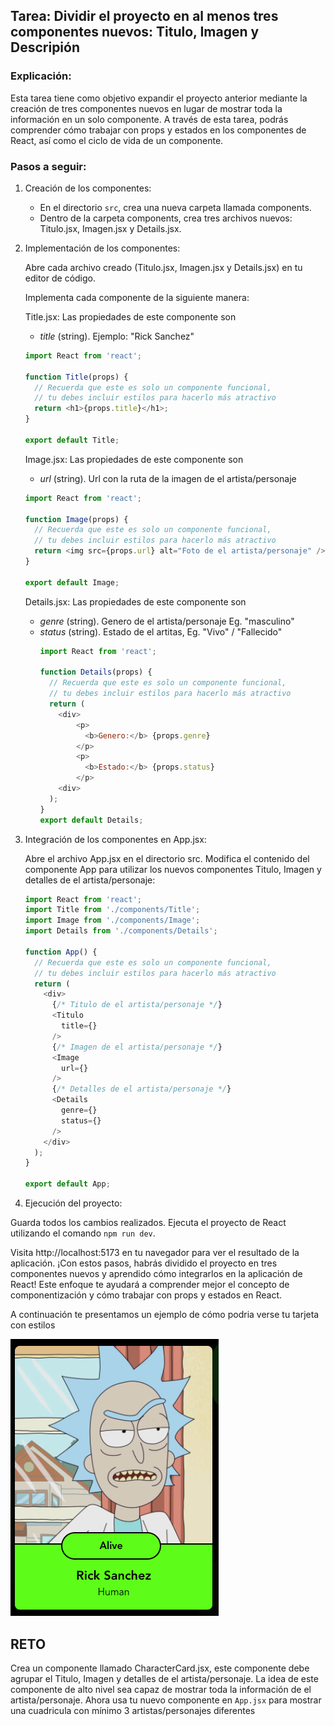 ## Tarea: Dividir el proyecto en al menos tres componentes nuevos: Titulo, Imagen y Descripión

### Explicación:
Esta tarea tiene como objetivo expandir el proyecto anterior mediante la creación de tres componentes nuevos en lugar de mostrar toda la información en un solo componente. A través de esta tarea, podrás comprender cómo trabajar con props y estados en los componentes de React, así como el ciclo de vida de un componente.

### Pasos a seguir:

1. Creación de los componentes:
    
    - En el directorio `src`, crea una nueva carpeta llamada components.
    - Dentro de la carpeta components, crea tres archivos nuevos: Titulo.jsx, Imagen.jsx y Details.jsx.

2. Implementación de los componentes:

    Abre cada archivo creado (Titulo.jsx, Imagen.jsx y Details.jsx) en tu editor de código.

    Implementa cada componente de la siguiente manera:

    Title.jsx: Las propiedades de este componente son
      - *title* (string). Ejemplo: "Rick Sanchez"

      ```javascript
      import React from 'react';

      function Title(props) {
        // Recuerda que este es solo un componente funcional, 
        // tu debes incluir estilos para hacerlo más atractivo
        return <h1>{props.title}</h1>;
      }

      export default Title;
      ```

    Image.jsx: Las propiedades de este componente son

      - *url* (string). Url con la ruta de la imagen de el artista/personaje
      ```javascript
      import React from 'react';

      function Image(props) {
        // Recuerda que este es solo un componente funcional, 
        // tu debes incluir estilos para hacerlo más atractivo
        return <img src={props.url} alt="Foto de el artista/personaje" />;
      }

      export default Image;
      ```

    Details.jsx: Las propiedades de este componente son

    - *genre* (string). Genero de el artista/personaje Eg. "masculino"
    - *status* (string). Estado de el artitas, Eg. "Vivo" / "Fallecido"
      ```javascript
      import React from 'react';

      function Details(props) {
        // Recuerda que este es solo un componente funcional, 
        // tu debes incluir estilos para hacerlo más atractivo
        return (
          <div>
              <p>
                <b>Genero:</b> {props.genre}
              </p>
              <p>
                <b>Estado:</b> {props.status}
              </p>
          <div>
        );
      }
      export default Details;
      ```

3. Integración de los componentes en App.jsx:

    Abre el archivo App.jsx en el directorio src.
    Modifica el contenido del componente App para utilizar los nuevos componentes Titulo, Imagen y detalles de el artista/personaje:
    ```javascript
    import React from 'react';
    import Title from './components/Title';
    import Image from './components/Image';
    import Details from './components/Details';

    function App() {
      // Recuerda que este es solo un componente funcional, 
      // tu debes incluir estilos para hacerlo más atractivo
      return (
        <div>
          {/* Titulo de el artista/personaje */}
          <Titulo
            title={}
          />
          {/* Imagen de el artista/personaje */}
          <Image
            url={} 
          />
          {/* Detalles de el artista/personaje */}
          <Details
            genre={} 
            status={} 
          />
        </div>
      );
    }

    export default App;
    ```

4. Ejecución del proyecto:

Guarda todos los cambios realizados.
Ejecuta el proyecto de React utilizando el comando `npm run dev`.

Visita  http://localhost:5173 en tu navegador para ver el resultado de la aplicación.
¡Con estos pasos, habrás dividido el proyecto en tres componentes nuevos y aprendido cómo integrarlos en la aplicación de React! Este enfoque te ayudará a comprender mejor el concepto de componentización y cómo trabajar con props y estados en React.


A continuación te presentamos un ejemplo de cómo podria verse tu tarjeta con estilos

![homework](./card.png)

## RETO

Crea un componente llamado CharacterCard.jsx, este componente debe agrupar el Titulo, Imagen y detalles de el artista/personaje. La idea de este componente de alto nivel sea capaz de mostrar toda la información de el artista/personaje. Ahora usa tu nuevo componente en `App.jsx` para mostrar una cuadricula con mínimo 3 artistas/personajes diferentes
